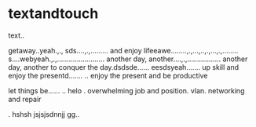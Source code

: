 # textandtouch
text..

getaway..yeah.,.,
sds....,.,.........
and enjoy lifeeawe........,.,...,..,.,...,.,........
s....webyeah.,.,........................
another day, another....,.,.................
another day, another to conquer the day.dsdsde......
eesdsyeah.......
up skill and enjoy the presentd.......
..
enjoy the present and be productive 

let things be......
..
helo
. overwhelming job and position. vlan. networking and repair

.
hshsh
jsjsjsdnnjj
gg..
